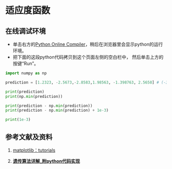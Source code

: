 ﻿# 适应度函数

## 在线调试环境

- 单击右方的[Python Online Compiler](https://trinket.io/python3/a5bd54189b)，稍后在浏览器里会显示python的运行环境。
- 把下面的这段python代码拷贝到这个页面左侧的空白栏中， 然后单击上方的按键“Run”。

```python
import numpy as np

prediction = [1.2323, -2.5673,-2.8583,1.98563, -1.398763, 2.5658] # (-3,3)

print(prediction)
print(np.min(prediction))

print(prediction - np.min(prediction))   
print(prediction - np.min(prediction) + 1e-3)

print(1e-3)
```

## 参考文献及资料

1. [matplotlib：tutorials](https://matplotlib.org/tutorials/index.html)

2. [**遗传算法详解_附python代码实现**](https://blog.csdn.net/ha_ha_ha233/article/details/91364937)

